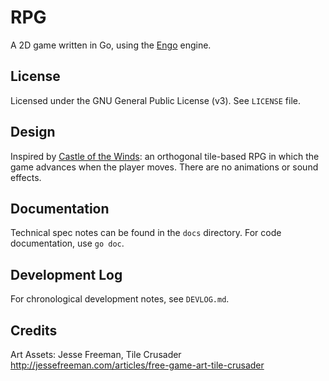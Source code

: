 # RPG

A 2D game written in Go, using the [Engo](https://www.github.com/EngoEngine/engo)
engine.

## License

Licensed under the GNU General Public License (v3). See `LICENSE`
file.

## Design

Inspired by
[Castle of the Winds](https://en.wikipedia.org/wiki/Castle_of_the_Winds): an
orthogonal tile-based RPG in which the game advances when the player moves. There
are no animations or sound effects.

## Documentation

Technical spec notes can be found in the `docs` directory. For code
documentation, use `go doc`.

## Development Log

For chronological development notes, see `DEVLOG.md`.

## Credits

Art Assets: Jesse Freeman, Tile Crusader
http://jessefreeman.com/articles/free-game-art-tile-crusader
